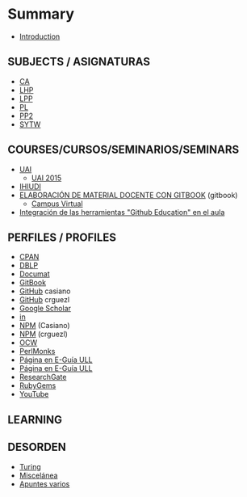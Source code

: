 # Summary

* [Introduction](README.md)

## SUBJECTS / ASIGNATURAS

* [CA](ca.md)
* [LHP](lhp.md)
* [LPP](lpp.md)
* [PL](pl.md)
* [PP2](pp2.md)
* [SYTW](sytw.md)

## COURSES/CURSOS/SEMINARIOS/SEMINARS

* [UAI](uai.md)
  - [UAI 2015](uai2015/README.md)
* [IHIUDI](ihiudi.md)
* [ELABORACIÓN DE MATERIAL DOCENTE CON GITBOOK](https://www.gitbook.com/book/casianorodriguezleon/elaboracion-de-material-docente-con-gitbook/details) (gitbook)
  - [Campus Virtual](https://campusvirtual.ull.es/formacion/course/view.php?id=2444)
* [Integración de las herramientas "Github Education" en el aula](https://casianorodriguezleon.gitbooks.io/curso-github/content/)


## PERFILES / PROFILES

* [CPAN](http://search.cpan.org/~casiano/)
* [DBLP](http://dblp.org/pers/hd/r/Rodr=iacute=guez:Casiano)
* [Documat](https://documat.unirioja.es/servlet/autor?codigo=569950)
* [GitBook](https://www.gitbook.com/@casianorodriguezleon)
* [GitHub](https://github.com/casiano) casiano
* [GitHub](https://github.com/crguezl) crguezl
* [Google Scholar](https://scholar.google.es/citations?user=wgSgtXYAAAAJ&hl=es)
* [in](https://www.linkedin.com/in/casiano-rodriguez-leon-15301110/)
* [NPM](https://www.npmjs.com/~casiano) (Casiano)
* [NPM](https://www.npmjs.com/~crguezl) (crguezl)
* [OCW](http://ocw.universia.net/es/instituciones/33/universidad-de-la-laguna/autor/3897/casiano-rodriguez-leon/)
* [PerlMonks](http://www.perlmonks.org/?node_id=626604)
* [Página en E-Guía ULL](https://e-guia.ull.es/etsii/queryprof.php?id=1041)
* [Página en E-Guía ULL](https://e-guia.ull.es/etsii/queryprof.php?id=1041)
* [ResearchGate](https://www.researchgate.net/profile/Casiano_Rodriguez-Leon)
* [RubyGems](https://rubygems.org/profiles/casiano)
* [YouTube](https://www.youtube.com/channel/UCBtBmp_GxuvbzQcrnQV7R9A?view_as=subscriber)


## LEARNING


## DESORDEN

* [Turing](http://www.sinewton.org/numeros/numeros/43-44/Articulo46.pdf)
* [Miscelánea](miscelanea.md)
* [Apuntes varios](apuntes.md)

